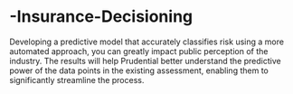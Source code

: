 # -Insurance-Decisioning
Developing a predictive model that accurately classifies risk using a more automated approach, you can greatly impact public perception of the industry. The results will help Prudential better understand the predictive power of the data points in the existing assessment, enabling them to significantly streamline the process.
